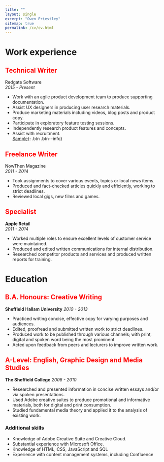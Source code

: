 ```yaml
---
title: ""
layout: single
excerpt: "Owen Priestley"
sitemap: true
permalink: /cv/cv.html
---
```

# Work experience  

## <span style="color: red">Technical Writer</span><br/>
Redgate Software  
_2015 - Present_


- Work with an agile product development team to produce supporting documentation.
- Assist UX designers in producing user research materials.
- Produce marketing materials including videos, blog posts and product copy.
- Participate in exploratory feature testing sessions.
- Independently research product features and concepts.
- Assist with recruitment.<br/>
[Sample](#link){: .btn .btn--info}



## <span style="color: red">Freelance Writer  </span>
NowThen Magazine  
_2011 - 2014_

- Took assignments to cover various events, topics or local news items.
- Produced and fact-checked articles quickly and efficiently, working to strict deadlines.
- Reviewed local gigs, new films and games.

## <span style="color: red">Specialist  </span>
**Apple Retail**  
_2011 - 2014_
- Worked multiple roles to ensure excellent levels of customer service were maintained.
- Produced and edited written communications for internal distribution.
- Researched competitor products and services and produced written reports for training.

# Education  

## <span style="color: red">B.A. Honours: Creative Writing</span>  
**Sheffield Hallam University**
_2010 - 2013_

- Practiced writing concise, effective copy for varying purposes and audiences.
- Edited, proofread and submitted written work to strict deadlines.
- Produced work to be published through various channels; with print, digital and spoken word being the most prominent
- Acted upon feedback from peers and lecturers to improve written work.

## <span style="color: red">A-Level: English, Graphic Design and Media Studies</span>  
**The Sheffield College**
_2008 - 2010_

- Researched and presented information in concise written essays and/or via spoken presentations.
- Used Adobe creative suites to produce promotional and informative materials, both for digital and print consumption.
- Studied fundamental media theory and applied it to the analysis of existing work.

### Additional skills

- Knowledge of Adobe Creative Suite and Creative Cloud.
- Substantial experience with Microsoft Office.
- Knowledge of HTML, CSS, JavaScript and SQL
- Experience with content management systems, including Confluence